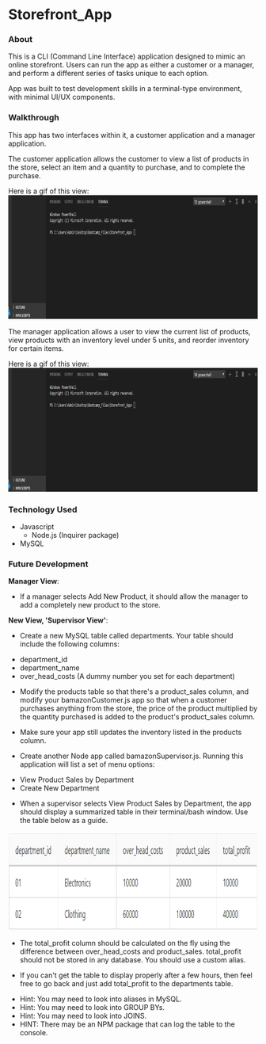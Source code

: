 # Storefront_App

### About

This is a CLI (Command Line Interface) application designed to mimic an online storefront. Users can run the app as either a customer or a manager, and perform a different series of tasks unique to each option. 

App was built to test development skills in a terminal-type environment, with minimal UI/UX components.  

### Walkthrough

This app has two interfaces within it, a customer application and a manager application. 

The customer application allows the customer to view a list of products in the store, select an item and a quantity to purchase, and to complete the purchase. 

Here is a gif of this view:
<br>
<img src="/assets/storefront_gif_1.gif" width="600" height="250"/>


The manager application allows a user to view the current list of products, view products with an inventory level under 5 units, and reorder inventory for certain items. 

Here is a gif of this view:
<br>
<img src="/assets/storefront_gif_2.gif" width="600" height="250"/>


### Technology Used
* Javascript
  * Node.js (Inquirer package)
* MySQL


### Future Development

__Manager View__: 
* If a manager selects Add New Product, it should allow the manager to add a completely new product to the store.

__New View, 'Supervisor View'__:
* Create a new MySQL table called departments. Your table should include the following columns:
 - department_id
 - department_name
 - over_head_costs (A dummy number you set for each department)

* Modify the products table so that there's a product_sales column, and modify your bamazonCustomer.js app so that when a customer purchases anything from the store, the price of the product multiplied by the quantity purchased is added to the product's product_sales column.

* Make sure your app still updates the inventory listed in the products column.

* Create another Node app called bamazonSupervisor.js. Running this application will list a set of menu options:
 - View Product Sales by Department
 - Create New Department

* When a supervisor selects View Product Sales by Department, the app should display a summarized table in their terminal/bash window. Use the table below as a guide.

<img src="/assets/future_dev.PNG" width="600" height="200"/>

* The total_profit column should be calculated on the fly using the difference between over_head_costs and product_sales. total_profit should not be stored in any database. You should use a custom alias.

* If you can't get the table to display properly after a few hours, then feel free to go back and just add total_profit to the departments table.

 - Hint: You may need to look into aliases in MySQL.
 - Hint: You may need to look into GROUP BYs.
 - Hint: You may need to look into JOINS.
 - HINT: There may be an NPM package that can log the table to the console.




